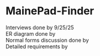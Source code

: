 # MainePad-Finder

Interviews done by 9/25/25 \
ER diagram done by \
Normal forms discussion done by \
Detailed requirements by 
